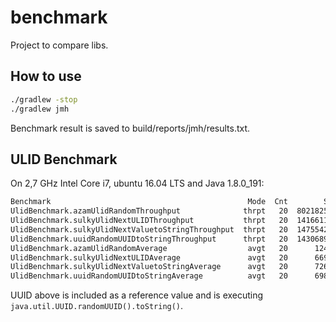 # benchmark

Project to compare libs.

## How to use

```bash
./gradlew -stop
./gradlew jmh
```

Benchmark result is saved to build/reports/jmh/results.txt.

## ULID Benchmark

On 2,7 GHz Intel Core i7, ubuntu 16.04 LTS and Java 1.8.0_191:

```bash
Benchmark                                            Mode  Cnt        Score       Error  Units
UlidBenchmark.azamUlidRandomThroughput              thrpt   20  8021825.469 ± 80251.533  ops/s
UlidBenchmark.sulkyUlidNextULIDThroughput           thrpt   20  1416611.200 ± 42187.004  ops/s
UlidBenchmark.sulkyUlidNextValuetoStringThroughput  thrpt   20  1475542.998 ± 15265.980  ops/s
UlidBenchmark.uuidRandomUUIDtoStringThroughput      thrpt   20  1430689.366 ± 15299.126  ops/s
UlidBenchmark.azamUlidRandomAverage                  avgt   20      124.505 ±     1.034  ns/op
UlidBenchmark.sulkyUlidNextULIDAverage               avgt   20      669.598 ±    10.322  ns/op
UlidBenchmark.sulkyUlidNextValuetoStringAverage      avgt   20      726.656 ±     3.758  ns/op
UlidBenchmark.uuidRandomUUIDtoStringAverage          avgt   20      698.306 ±     2.305  ns/op
```

UUID above is included as a reference value and is executing `java.util.UUID.randomUUID().toString()`.
